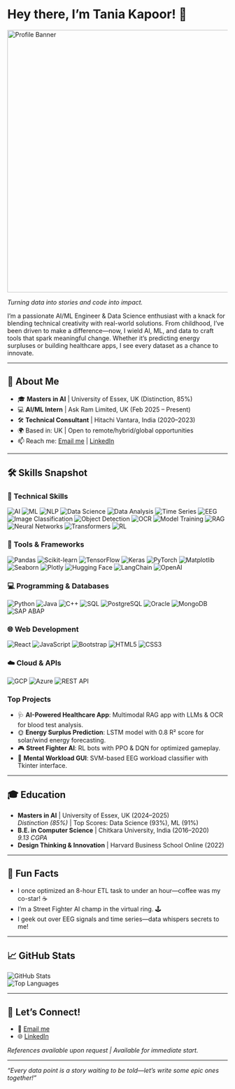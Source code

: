 # Hey there, I’m Tania Kapoor! 👋

<img src="https://github.com/taniakapoor98/taniakapoor98/blob/main/github_gif.gif" alt="Profile Banner" width="600" />

*Turning data into stories and code into impact.*

I’m a passionate AI/ML Engineer & Data Science enthusiast with a knack for blending technical creativity with real-world solutions. From childhood, I’ve been driven to make a difference—now, I wield AI, ML, and data to craft tools that spark meaningful change. Whether it’s predicting energy surpluses or building healthcare apps, I see every dataset as a chance to innovate.

---

## 🚀 About Me
- 🎓 **Masters in AI** | University of Essex, UK (Distinction, 85%)  
- 💻 **AI/ML Intern** | Ask Ram Limited, UK (Feb 2025 – Present)  
- 🛠️ **Technical Consultant** | Hitachi Vantara, India (2020–2023)  
- 🌍 Based in: UK | Open to remote/hybrid/global opportunities  
- 📫 Reach me: [Email me](mailto:kapoortania0@gmail.com) | [LinkedIn](https://www.linkedin.com/in/tania-kapoor-0450b0188/)

---

## 🛠️ Skills Snapshot

### 🔧 Technical Skills
![AI](https://img.shields.io/badge/Artificial%20Intelligence-FF6F61?style=flat&logo=robot&logoColor=white) ![ML](https://img.shields.io/badge/Machine%20Learning-FF6F61?style=flat&logo=machine-learning&logoColor=white) ![NLP](https://img.shields.io/badge/NLP-FF6F61?style=flat&logo=nlp&logoColor=white) ![Data Science](https://img.shields.io/badge/Data%20Science-FF6F61?style=flat&logo=datascience&logoColor=white) ![Data Analysis](https://img.shields.io/badge/Data%20Analysis-FF6F61?style=flat&logo=chart-line&logoColor=white) ![Time Series](https://img.shields.io/badge/Time%20Series-FF6F61?style=flat&logo=clock&logoColor=white) ![EEG](https://img.shields.io/badge/EEG%20Processing-FF6F61?style=flat&logo=brain&logoColor=white) ![Image Classification](https://img.shields.io/badge/Image%20Classification-FF6F61?style=flat&logo=image&logoColor=white) ![Object Detection](https://img.shields.io/badge/Object%20Detection-FF6F61?style=flat&logo=eye&logoColor=white) ![OCR](https://img.shields.io/badge/OCR-FF6F61?style=flat&logo=text&logoColor=white) ![Model Training](https://img.shields.io/badge/Model%20Training-FF6F61?style=flat&logo=gear&logoColor=white) ![RAG](https://img.shields.io/badge/RAG-FF6F61?style=flat&logo=book&logoColor=white) ![Neural Networks](https://img.shields.io/badge/ANN%2FCNN%2FRNN-FF6F61?style=flat&logo=network-wired&logoColor=white) ![Transformers](https://img.shields.io/badge/Transformers-FF6F61?style=flat&logo=transformers&logoColor=white) ![RL](https://img.shields.io/badge/Reinforcement%20Learning-FF6F61?style=flat&logo=gamepad&logoColor=white)

### 🧰 Tools & Frameworks
![Pandas](https://img.shields.io/badge/Pandas-150458?style=flat&logo=pandas&logoColor=white) ![Scikit-learn](https://img.shields.io/badge/Scikit--learn-F7931E?style=flat&logo=scikit-learn&logoColor=white) ![TensorFlow](https://img.shields.io/badge/TensorFlow-FF6F00?style=flat&logo=tensorflow&logoColor=white) ![Keras](https://img.shields.io/badge/Keras-D00000?style=flat&logo=keras&logoColor=white) ![PyTorch](https://img.shields.io/badge/PyTorch-EE4C2C?style=flat&logo=pytorch&logoColor=white) ![Matplotlib](https://img.shields.io/badge/Matplotlib-11557C?style=flat&logo=matplotlib&logoColor=white) ![Seaborn](https://img.shields.io/badge/Seaborn-1F77B4?style=flat&logo=seaborn&logoColor=white) ![Plotly](https://img.shields.io/badge/Plotly-3F4F75?style=flat&logo=plotly&logoColor=white) ![Hugging Face](https://img.shields.io/badge/Hugging%20Face-FD8D3C?style=flat&logo=huggingface&logoColor=white) ![LangChain](https://img.shields.io/badge/LangChain-1C3C3C?style=flat&logo=langchain&logoColor=white) ![OpenAI](https://img.shields.io/badge/OpenAI-412991?style=flat&logo=openai&logoColor=white)

### 💻 Programming & Databases
![Python](https://img.shields.io/badge/Python-3776AB?style=flat&logo=python&logoColor=white) ![Java](https://img.shields.io/badge/Java-007396?style=flat&logo=java&logoColor=white) ![C++](https://img.shields.io/badge/C++-00599C?style=flat&logo=c%2B%2B&logoColor=white) ![SQL](https://img.shields.io/badge/SQL-4479A1?style=flat&logo=sql&logoColor=white) ![PostgreSQL](https://img.shields.io/badge/PostgreSQL-4169E1?style=flat&logo=postgresql&logoColor=white) ![Oracle](https://img.shields.io/badge/Oracle-F80000?style=flat&logo=oracle&logoColor=white) ![MongoDB](https://img.shields.io/badge/MongoDB-47A248?style=flat&logo=mongodb&logoColor=white) ![SAP ABAP](https://img.shields.io/badge/SAP%20ABAP-0FAAFF?style=flat&logo=sap&logoColor=white)

### 🌐 Web Development
![React](https://img.shields.io/badge/React-61DAFB?style=flat&logo=react&logoColor=black) ![JavaScript](https://img.shields.io/badge/JavaScript-F7DF1E?style=flat&logo=javascript&logoColor=black) ![Bootstrap](https://img.shields.io/badge/Bootstrap-7952B3?style=flat&logo=bootstrap&logoColor=white) ![HTML5](https://img.shields.io/badge/HTML5-E34F26?style=flat&logo=html5&logoColor=white) ![CSS3](https://img.shields.io/badge/CSS3-1572B6?style=flat&logo=css3&logoColor=white)

### ☁️ Cloud & APIs
![GCP](https://img.shields.io/badge/Google%20Cloud-4285F4?style=flat&logo=google-cloud&logoColor=white) ![Azure](https://img.shields.io/badge/Microsoft%20Azure-0078D4?style=flat&logo=microsoft-azure&logoColor=white) ![REST API](https://img.shields.io/badge/REST%20API-005571?style=flat&logo=rest&logoColor=white)

### Top Projects
- 🩺 **AI-Powered Healthcare App**: Multimodal RAG app with LLMs & OCR for blood test analysis.  
- 🌞 **Energy Surplus Prediction**: LSTM model with 0.8 R² score for solar/wind energy forecasting.  
- 🎮 **Street Fighter AI**: RL bots with PPO & DQN for optimized gameplay.  
- 🧠 **Mental Workload GUI**: SVM-based EEG workload classifier with Tkinter interface.

---

## 🎓 Education
- **Masters in AI** | University of Essex, UK (2024–2025)  
  *Distinction (85%)* | Top Scores: Data Science (93%), ML (91%)  
- **B.E. in Computer Science** | Chitkara University, India (2016–2020)  
  *9.13 CGPA*  
- **Design Thinking & Innovation** | Harvard Business School Online (2022)  

---

## 🌟 Fun Facts
- I once optimized an 8-hour ETL task to under an hour—coffee was my co-star! ☕  
- I’m a Street Fighter AI champ in the virtual ring. 🕹️  
- I geek out over EEG signals and time series—data whispers secrets to me!  

---

## 📈 GitHub Stats
![GitHub Stats](https://github-readme-stats.vercel.app/api?username=taniakapoor98&show_icons=true&theme=radical)  
![Top Languages](https://github-readme-stats.vercel.app/api/top-langs/?username=taniakapoor98&layout=compact&theme=radical)

---

## 🤝 Let’s Connect!
- 📧 [Email me](mailto:kapoortania0@gmail.com)  
- 🌐 [LinkedIn](https://www.linkedin.com/in/tania-kapoor-0450b0188)  

*References available upon request | Available for immediate start.*

---

*“Every data point is a story waiting to be told—let’s write some epic ones together!”*

